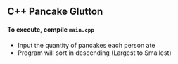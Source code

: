 ## C++ Pancake Glutton
#### To execute, compile `main.cpp`
- Input the quantity of pancakes each person ate
- Program will sort in descending (Largest to Smallest)